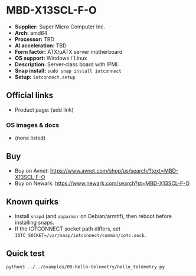 # MBD-X13SCL-F-O

- **Supplier:** Super Micro Computer  Inc.
- **Arch:** amd64
- **Processor:** TBD
- **AI acceleration:** TBD
- **Form factor:** ATX/µATX server motherboard
- **OS support:** Windows / Linux
- **Description:** Server‑class board with IPMI.
- **Snap install:** `sudo snap install iotconnect`
- **Setup:** `iotconnect.setup`

## Official links
- Product page: (add link)

### OS images & docs
- (none listed)

## Buy
- Buy on Avnet: https://www.avnet.com/shop/us/search/?text=MBD-X13SCL-F-O
- Buy on Newark: https://www.newark.com/search?st=MBD-X13SCL-F-O

## Known quirks
- Install `snapd` (and `apparmor` on Debian/armhf), then reboot before installing snaps.
- If the IOTCONNECT socket path differs, set `IOTC_SOCKET=/var/snap/iotconnect/common/iotc.sock`.

## Quick test
```bash
python3 ../../examples/00-hello-telemetry/hello_telemetry.py
```
